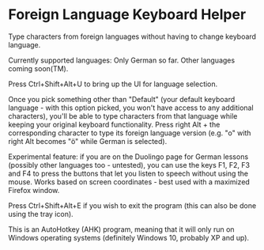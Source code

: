 # Foreign Language Keyboard Helper
Type characters from foreign languages without having to change keyboard language.

Currently supported languages:
Only German so far. Other languages coming soon(TM).

Press Ctrl+Shift+Alt+U to bring up the UI for language selection.

Once you pick something other than "Default" (your default keyboard language - with this option picked, you won't have access to any additional characters), you'll be able to type characters from that language while keeping your original keyboard functionality. Press right Alt + the corresponding character to type its foreign language version (e.g. "o" with right Alt becomes "ö" while German is selected).

Experimental feature: if you are on the Duolingo page for German lessons (possibly other languages too - untested), you can use the keys F1, F2, F3 and F4 to press the buttons that let you listen to speech without using the mouse. Works based on screen coordinates - best used with a maximized Firefox window.

Press Ctrl+Shift+Alt+E if you wish to exit the program (this can also be done using the tray icon).

This is an AutoHotkey (AHK) program, meaning that it will only run on Windows operating systems (definitely Windows 10, probably XP and up).
